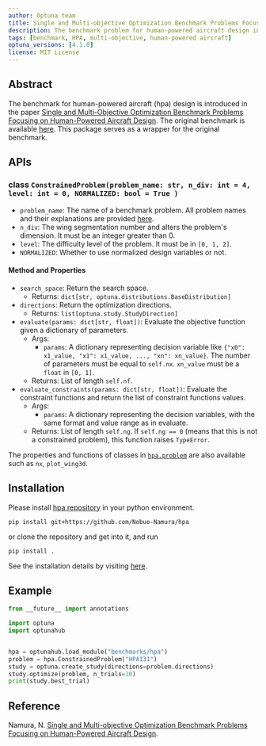 ```yaml
---
author: Optuna team
title: Single and Multi-objective Optimization Benchmark Problems Focusing on Human-Powered Aircraft Design
description: The benchmark problem for human-powered aircraft design introduced in the paper `Single and Multi-Objective Optimization Benchmark Problems Focusing on Human-Powered Aircraft Design`
tags: [benchmark, HPA, multi-objective, human-powered aircraft]
optuna_versions: [4.1.0]
license: MIT License
---
```


## Abstract

The benchmark for human-powered aircraft (hpa) design is introduced in the paper [Single and Multi-Objective Optimization Benchmark Problems Focusing on Human-Powered Aircraft Design](https://arxiv.org/abs/2312.08953).
The original benchmark is available [here](https://github.com/Nobuo-Namura/hpa).
This package serves as a wrapper for the original benchmark.

## APIs

### class `ConstrainedProblem(problem_name: str, n_div: int = 4, level: int = 0, NORMALIZED: bool = True )`

- `problem_name`: The name of a benchmark problem. All problem names and their explanations are provided [here](https://github.com/Nobuo-Namura/hpa?tab=readme-ov-file#benchmark-problem-definition).
- `n_div`: The wing segmentation number and alters the problem's dimension. It must be an integer greater than 0.
- `level`: The difficulty level of the problem. It must be in `[0, 1, 2]`.
- `NORMALIZED`: Whether to use normalized design variables or not.

#### Method and Properties

- `search_space`: Return the search space.
  - Returns: `dict[str, optuna.distributions.BaseDistribution]`
- `directions`: Return the optimization directions.
  - Returns: `list[optuna.study.StudyDirection]`
- `evaluate(params: dict[str, float])`: Evaluate the objective function given a dictionary of parameters.
  - Args:
    - `params`: A dictionary representing decision variable like `{"x0": x1_value, "x1": x1_value, ..., "xn": xn_value}`. The number of parameters must be equal to `self.nx`. `xn_value` must be a `float` in `[0, 1]`.
  - Returns: List of length `self.nf`.
- `evaluate_constraints(params: dict[str, float])`: Evaluate the constraint functions and return the list of constraint functions values.
  - Args:
    - `params`: A dictionary representing the decision variables, with the same format and value range as in evaluate.
  - Returns: List of length `self.ng`. If `self.ng == 0` (means that this is not a constrained problem), this function raises `TypeError`.

The properties and functions of classes in [`hpa.problem`](https://github.com/Nobuo-Namura/hpa/blob/main/hpa/problem.py) are also available such as `nx`, `plot_wing3d`.

## Installation

Please install [hpa repository](https://github.com/Nobuo-Namura/hpa) in your python environment.

```
pip install git+https://github.com/Nobuo-Namura/hpa
```

or clone the repository and get into it, and run

```
pip install .
```

See the installation details by visiting [here](https://github.com/Nobuo-Namura/hpa?tab=readme-ov-file#installation).

## Example

```Python
from __future__ import annotations

import optuna
import optunahub


hpa = optunahub.load_module("benchmarks/hpa")
problem = hpa.ConstrainedProblem("HPA131") 
study = optuna.create_study(directions=problem.directions)
study.optimize(problem, n_trials=10)
print(study.best_trial)
```

## Reference

Namura, N. [Single and Multi-objective Optimization Benchmark Problems Focusing on Human-Powered Aircraft Design](https://link.springer.com/chapter/10.1007/978-981-96-3506-1_14).
